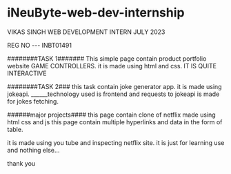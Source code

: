 # iNeuByte-web-dev-internship
VIKAS SINGH
WEB DEVELOPMENT INTERN
JULY 2023

REG NO --- INBT01491



   ########TASK 1#######
This simple page contain product portfolio website GAME CONTROLLERS.
it is made using html and  css.
IT IS QUITE INTERACTIVE

 ########TASK 2###
  this task contain joke generator app.
  it is made using jokeapi.
  ______technology used is frontend and requests to jokeapi is made for jokes fetching.



  ######major projects####
  this page contain clone of netflix made using html css and js
  this page contain multiple hyperlinks and data in the form of table.

  it is made using you tube and inspecting netflix site.
  it is just for learning use and nothing else...


  thank you

